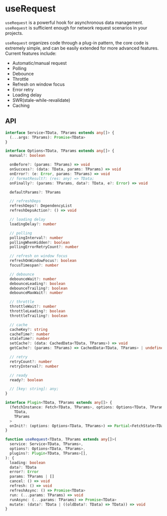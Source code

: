 # useRequest

`useRequest` is a powerful hook for asynchronous data management. `useRequest` is sufficient enough for network request scenarios in your projects.

`useRequest` organizes code through a plug-in pattern, the core code is extremely simple, and can be easily extended for more advanced features. Current features include:

- Automatic/manual request
- Polling
- Debounce
- Throttle
- Refresh on window focus
- Error retry
- Loading delay
- SWR(stale-while-revalidate)
- Caching

## API

```ts
interface Service<TData, TParams extends any[]> {
  (...args: TParams): Promise<TData>
}

interface Options<TData, TParams extends any[]> {
  manual?: boolean

  onBefore?: (params: TParams) => void
  onSuccess?: (data: TData, params: TParams) => void
  onError?: (e: Error, params: TParams) => void
  // formatResult?: (res: any) => TData;
  onFinally?: (params: TParams, data?: TData, e?: Error) => void

  defaultParams?: TParams

  // refreshDeps
  refreshDeps?: DependencyList
  refreshDepsAction?: () => void

  // loading delay
  loadingDelay?: number

  // polling
  pollingInterval?: number
  pollingWhenHidden?: boolean
  pollingErrorRetryCount?: number

  // refresh on window focus
  refreshOnWindowFocus?: boolean
  focusTimespan?: number

  // debounce
  debounceWait?: number
  debounceLeading?: boolean
  debounceTrailing?: boolean
  debounceMaxWait?: number

  // throttle
  throttleWait?: number
  throttleLeading?: boolean
  throttleTrailing?: boolean

  // cache
  cacheKey?: string
  cacheTime?: number
  staleTime?: number
  setCache?: (data: CachedData<TData, TParams>) => void
  getCache?: (params: TParams) => CachedData<TData, TParams> | undefined

  // retry
  retryCount?: number
  retryInterval?: number

  // ready
  ready?: boolean

  // [key: string]: any;
}

interface Plugin<TData, TParams extends any[]> {
  (fetchInstance: Fetch<TData, TParams>, options: Options<TData, TParams>): PluginReturn<
    TData,
    TParams
  >
  onInit?: (options: Options<TData, TParams>) => Partial<FetchState<TData, TParams>>
}

function useRequest<TData, TParams extends any[]>(
  service: Service<TData, TParams>,
  options?: Options<TData, TParams>,
  plugins?: Plugin<TData, TParams>[],
): {
  loading: boolean
  data?: TData
  error?: Error
  params: TParams | []
  cancel: () => void
  refresh: () => void
  refreshAsync: () => Promise<TData>
  run: (...params: TParams) => void
  runAsync: (...params: TParams) => Promise<TData>
  mutate: (data?: TData | ((oldData?: TData) => TData)) => void
}
```
